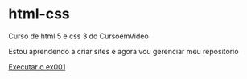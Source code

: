 # html-css
 Curso de html 5 e css 3 do CursoemVideo

Estou aprendendo a criar sites e agora vou gerenciar meu repositório

<a href="https://https://lucaspteixeira11.github.io/html-css/exercicios/ex001/index.html"> Executar o ex001</a>